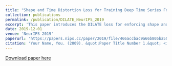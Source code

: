 ```yaml
---
title: "Shape and Time Distortion Loss for Training Deep Time Series Forecasting Models"
collection: publications
permalink: /publication/DILATE_NeurIPS_2019
excerpt: 'This paper introduces the DILATE loss for enforcing shape and temporal criteria when training deep time series forecasting models.'
date: 2019-12-01
venue: 'NeurIPS 2019'
paperurl: 'https://papers.nips.cc/paper/2019/file/466accbac9a66b805ba50e42ad715740-Paper.pdf'
citation: 'Your Name, You. (2009). &quot;Paper Title Number 1.&quot; <i>Journal 1</i>. 1(1).'
---
```

[Download paper here](https://papers.nips.cc/paper/2019/file/466accbac9a66b805ba50e42ad715740-Paper.pdf)

